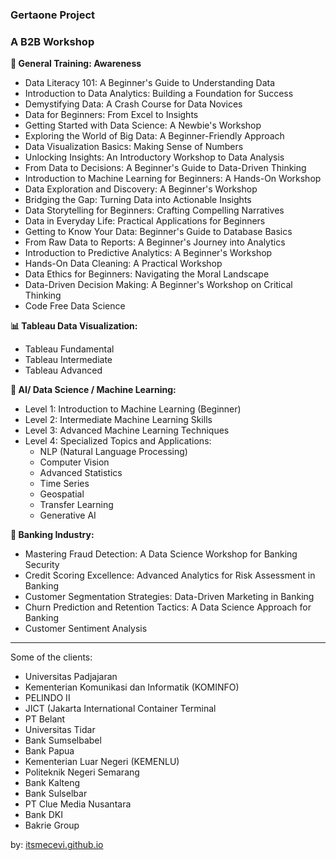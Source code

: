### Gertaone Project
### A B2B Workshop


**🛫 General Training: Awareness**

* Data Literacy 101: A Beginner's Guide to Understanding Data
* Introduction to Data Analytics: Building a Foundation for Success
* Demystifying Data: A Crash Course for Data Novices
* Data for Beginners: From Excel to Insights
* Getting Started with Data Science: A Newbie's Workshop
* Exploring the World of Big Data: A Beginner-Friendly Approach
* Data Visualization Basics: Making Sense of Numbers
* Unlocking Insights: An Introductory Workshop to Data Analysis
* From Data to Decisions: A Beginner's Guide to Data-Driven Thinking
* Introduction to Machine Learning for Beginners: A Hands-On Workshop
* Data Exploration and Discovery: A Beginner's Workshop
* Bridging the Gap: Turning Data into Actionable Insights
* Data Storytelling for Beginners: Crafting Compelling Narratives
* Data in Everyday Life: Practical Applications for Beginners
* Getting to Know Your Data: Beginner's Guide to Database Basics
* From Raw Data to Reports: A Beginner's Journey into Analytics
* Introduction to Predictive Analytics: A Beginner's Workshop
* Hands-On Data Cleaning: A Practical Workshop
* Data Ethics for Beginners: Navigating the Moral Landscape
* Data-Driven Decision Making: A Beginner's Workshop on Critical Thinking
* Code Free Data Science

**📊 Tableau Data Visualization:**

* Tableau Fundamental
* Tableau Intermediate
* Tableau Advanced


**🦾 AI/ Data Science / Machine Learning:**
* Level 1: Introduction to Machine Learning (Beginner)
* Level 2: Intermediate Machine Learning Skills
* Level 3: Advanced Machine Learning Techniques
* Level 4: Specialized Topics and Applications:
  - NLP (Natural Language Processing)
  - Computer Vision
  - Advanced Statistics
  - Time Series
  - Geospatial
  - Transfer Learning
  - Generative AI
 
**🏦 Banking Industry:**

* Mastering Fraud Detection: A Data Science Workshop for Banking Security
* Credit Scoring Excellence: Advanced Analytics for Risk Assessment in Banking
* Customer Segmentation Strategies: Data-Driven Marketing in Banking
* Churn Prediction and Retention Tactics: A Data Science Approach for Banking
* Customer Sentiment Analysis


____

Some of the clients:

- Universitas Padjajaran
- Kementerian Komunikasi dan Informatik (KOMINFO)
- PELINDO II
- JICT (Jakarta International Container Terminal
- PT Belant
- Universitas Tidar
- Bank Sumselbabel
- Bank Papua
- Kementerian Luar Negeri (KEMENLU)
- Politeknik Negeri Semarang
- Bank Kalteng
- Bank Sulselbar
- PT Clue Media Nusantara
- Bank DKI
- Bakrie Group
  
by: [itsmecevi.github.io](https://itsmecevi.github.io/)


